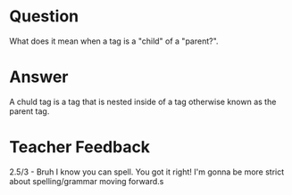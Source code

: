 # Question
What does it mean when a tag is a "child" of a "parent?".

# Answer
A chuld tag is a tag that is nested inside of a tag otherwise known as the parent tag.

# Teacher Feedback
2.5/3 - Bruh I know you can spell. You got it right! I'm gonna be more strict about spelling/grammar moving forward.s
